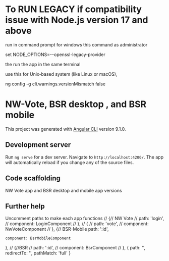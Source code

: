 
# To RUN LEGACY  if compatibility issue with Node.js version 17 and above

run in command prompt for windows this command as administrator 

set NODE_OPTIONS=--openssl-legacy-provider

the run the app in the same terminal 

use this for Unix-based system (like Linux or macOS),

ng config -g cli.warnings.versionMismatch false


# NW-Vote, BSR desktop , and BSR mobile 

This project was generated with [Angular CLI](https://github.com/angular/angular-cli) version 9.1.0.

## Development server

Run `ng serve` for a dev server. Navigate to `http://localhost:4200/`. The app will automatically reload if you change any of the source files.

## Code scaffolding

NW Vote app and BSR desktop and mobile app versions 


## Further help

Uncomment paths to make each app functions 
 // {// NW Vote 
  //   path: 'login',
  //   component: LoginComponent
  // },
  // {
  //   path: 'vote',
  //   component: NwVoteComponent
  // },
  {// BSR-Mobile
    path: ':id',

    component: BsrMobileComponent
  },
  // {//BSR
  //   path: ':id',
  //   component: BsrComponent
  // },
  {
    path: '',
    redirectTo: '',
    pathMatch: 'full'
  }
